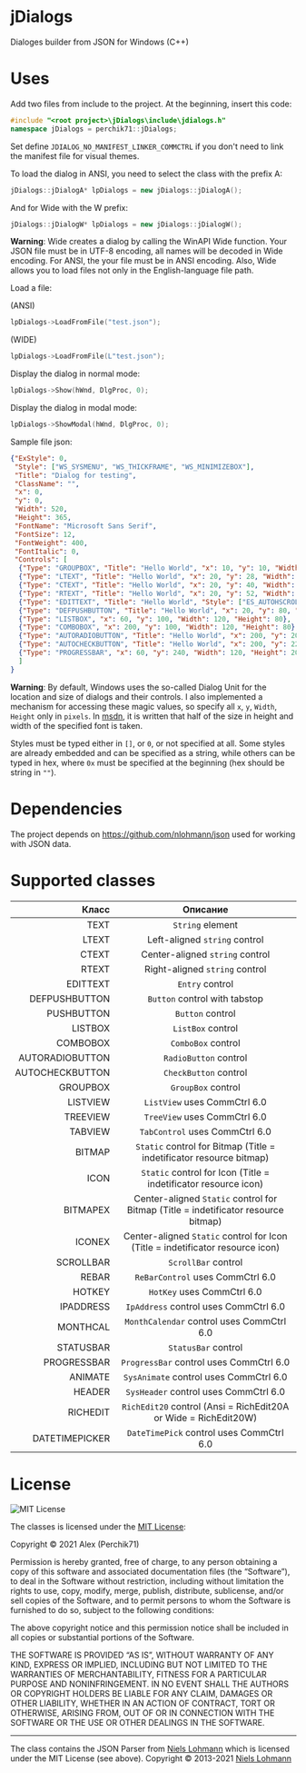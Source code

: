 # jDialogs
 Dialoges builder from JSON for Windows (C++)
 
# Uses

Add two files from include to the project. At the beginning, insert this code:
```cpp
#include "<root project>\jDialogs\include\jdialogs.h"
namespace jDialogs = perchik71::jDialogs;
```

Set define `JDIALOG_NO_MANIFEST_LINKER_COMMCTRL` if you don't need to link the manifest file for visual themes.

To load the dialog in ANSI, you need to select the class with the prefix A:
```cpp
jDialogs::jDialogA* lpDialogs = new jDialogs::jDialogA();
```
And for Wide with the W prefix:
```cpp
jDialogs::jDialogW* lpDialogs = new jDialogs::jDialogW();
```

**Warning**: Wide creates a dialog by calling the WinAPI Wide function. Your JSON file must be in UTF-8 encoding, all names will be decoded in Wide encoding. For ANSI, the your file must be in ANSI encoding. Also, Wide allows you to load files not only in the English-language file path.

Load a file:

(ANSI)
```cpp
lpDialogs->LoadFromFile("test.json");
```
(WIDE)
```cpp
lpDialogs->LoadFromFile(L"test.json");
```

Display the dialog in normal mode:
```cpp
lpDialogs->Show(hWnd, DlgProc, 0);
```
Display the dialog in modal mode:
```cpp
lpDialogs->ShowModal(hWnd, DlgProc, 0); 
```

Sample file json:
```json
{"ExStyle": 0,
 "Style": ["WS_SYSMENU", "WS_THICKFRAME", "WS_MINIMIZEBOX"],
 "Title": "Dialog for testing",
 "ClassName": "",
 "x": 0,
 "y": 0,
 "Width": 520,
 "Height": 365,
 "FontName": "Microsoft Sans Serif",
 "FontSize": 12,
 "FontWeight": 400,
 "FontItalic": 0,
 "Controls": [
  {"Type": "GROUPBOX", "Title": "Hello World", "x": 10, "y": 10, "Width": 400, "Height": 300},
  {"Type": "LTEXT", "Title": "Hello World", "x": 20, "y": 28, "Width": 230, "Height": 12},
  {"Type": "CTEXT", "Title": "Hello World", "x": 20, "y": 40, "Width": 230, "Height": 12},
  {"Type": "RTEXT", "Title": "Hello World", "x": 20, "y": 52, "Width": 230, "Height": 12},
  {"Type": "EDITTEXT", "Title": "Hello World", "Style": ["ES_AUTOHSCROLL"], "x": 20, "y": 64, "Width": 230, "Height": 14},
  {"Type": "DEFPUSHBUTTON", "Title": "Hello World", "x": 20, "y": 80, "Width": 120, "Height": 12},
  {"Type": "LISTBOX", "x": 60, "y": 100, "Width": 120, "Height": 80},
  {"Type": "COMBOBOX", "x": 200, "y": 100, "Width": 120, "Height": 80},
  {"Type": "AUTORADIOBUTTON", "Title": "Hello World", "x": 200, "y": 200, "Width": 120, "Height": 14},
  {"Type": "AUTOCHECKBUTTON", "Title": "Hello World", "x": 200, "y": 220, "Width": 120, "Height": 14},
  {"Type": "PROGRESSBAR", "x": 60, "y": 240, "Width": 120, "Height": 20}
  ]
}
```
**Warning**: By default, Windows uses the so-called Dialog Unit for the location and size of dialogs and their controls. I also implemented a mechanism for accessing these magic values, so specify all `x`, `y`, `Width`, `Height` only in `pixels`. In [msdn](https://docs.microsoft.com/en-us/windows/win32/api/winuser/nf-winuser-mapdialogrect), it is written that half of the size in height and width of the specified font is taken. 

Styles must be typed either in `[]`, or `0`, or not specified at all. Some styles are already embedded and can be specified as a string, while others can be typed in hex, where `0x` must be specified at the beginning (hex should be string in `""`).

# Dependencies
The project depends on https://github.com/nlohmann/json used for working with JSON data.
 
# Supported classes

| Класс | Описание |
|----:|:----:|
| TEXT | `String` element |
| LTEXT | Left-aligned `string` control |
| CTEXT | Center-aligned `string` control |
| RTEXT | Right-aligned `string` control |
| EDITTEXT | `Entry` control |
| DEFPUSHBUTTON | `Button` control with tabstop |
| PUSHBUTTON | `Button` control |
| LISTBOX | `ListBox` control |
| COMBOBOX | `ComboBox` control |
| AUTORADIOBUTTON | `RadioButton` control |
| AUTOCHECKBUTTON | `CheckButton` control |
| GROUPBOX | `GroupBox` control |
| LISTVIEW | `ListView` uses CommCtrl 6.0 |
| TREEVIEW | `TreeView` uses CommCtrl 6.0 |
| TABVIEW | `TabControl` uses CommCtrl 6.0 |
| BITMAP | `Static` control for Bitmap (Title = indetificator resource bitmap) |
| ICON | `Static` control for Icon (Title = indetificator resource icon) |
| BITMAPEX | Center-aligned `Static` control for Bitmap (Title = indetificator resource bitmap) |
| ICONEX | Center-aligned `Static` control for Icon (Title = indetificator resource icon) |
| SCROLLBAR | `ScrollBar` control |
| REBAR | `ReBarControl` uses CommCtrl 6.0 |
| HOTKEY | `HotKey` uses CommCtrl 6.0 |
| IPADDRESS | `IpAddress` control uses CommCtrl 6.0 |
| MONTHCAL | `MonthCalendar` control uses CommCtrl 6.0 |
| STATUSBAR | `StatusBar` control |
| PROGRESSBAR | `ProgressBar` control uses CommCtrl 6.0 |
| ANIMATE | `SysAnimate` control uses CommCtrl 6.0 |
| HEADER | `SysHeader` control uses CommCtrl 6.0 |
| RICHEDIT | `RichEdit20` control (Ansi = RichEdit20A or Wide = RichEdit20W) |
| DATETIMEPICKER | `DateTimePick` control uses CommCtrl 6.0 |

# License
![MIT License](https://camo.githubusercontent.com/20666e1b72ed1ea8f0a7c1d1e0ea35769a7c24f879ecc27ac16641b46f225a01/68747470733a2f2f6f70656e736f757263652e6f72672f74726164656d61726b732f6f70656e736f757263652f4f53492d417070726f7665642d4c6963656e73652d313030783133372e706e67)

The classes is licensed under the [MIT License](https://opensource.org/licenses/MIT):

Copyright © 2021 Alex (Perchik71) 

Permission is hereby granted, free of charge, to any person obtaining a copy of this software and associated documentation files (the “Software”), to deal in the Software without restriction, including without limitation the rights to use, copy, modify, merge, publish, distribute, sublicense, and/or sell copies of the Software, and to permit persons to whom the Software is furnished to do so, subject to the following conditions:

The above copyright notice and this permission notice shall be included in all copies or substantial portions of the Software.

THE SOFTWARE IS PROVIDED “AS IS”, WITHOUT WARRANTY OF ANY KIND, EXPRESS OR IMPLIED, INCLUDING BUT NOT LIMITED TO THE WARRANTIES OF MERCHANTABILITY, FITNESS FOR A PARTICULAR PURPOSE AND NONINFRINGEMENT. IN NO EVENT SHALL THE AUTHORS OR COPYRIGHT HOLDERS BE LIABLE FOR ANY CLAIM, DAMAGES OR OTHER LIABILITY, WHETHER IN AN ACTION OF CONTRACT, TORT OR OTHERWISE, ARISING FROM, OUT OF OR IN CONNECTION WITH THE SOFTWARE OR THE USE OR OTHER DEALINGS IN THE SOFTWARE.

_____

The class contains the JSON Parser from [Niels Lohmann](https://nlohmann.me/) which is licensed under the MIT License (see above). Copyright © 2013-2021 [Niels Lohmann](https://nlohmann.me/)
